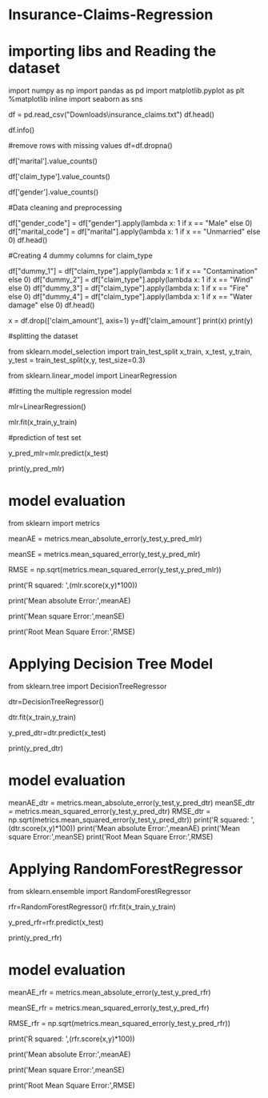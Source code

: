 # Insurance-Claims-Regression

# importing libs and Reading the dataset

import numpy as np
import pandas as pd
import matplotlib.pyplot as plt
%matplotlib inline
import seaborn as sns

df = pd.read_csv("Downloads\\insurance_claims.txt")
df.head()

df.info()

#remove rows with missing values
df=df.dropna()

df['marital'].value_counts()

df['claim_type'].value_counts()

df['gender'].value_counts()

#Data cleaning and preprocessing

df["gender_code"] = df["gender"].apply(lambda x: 1 if x == "Male" else 0)
df["marital_code"] = df["marital"].apply(lambda x: 1 if x == "Unmarried" else 0)
df.head()

#Creating 4 dummy columns for claim_type

df["dummy_1"] = df["claim_type"].apply(lambda x: 1 if x == "Contamination" else 0)
df["dummy_2"] = df["claim_type"].apply(lambda x: 1 if x == "Wind" else 0)
df["dummy_3"] = df["claim_type"].apply(lambda x: 1 if x == "Fire" else 0)
df["dummy_4"] = df["claim_type"].apply(lambda x: 1 if x == "Water damage" else 0)
df.head()

x = df.drop(['claim_amount'], axis=1)
y=df['claim_amount']
print(x)
print(y)

#splitting the dataset

from sklearn.model_selection import train_test_split
x_train, x_test, y_train, y_test = train_test_split(x,y,
                                              test_size=0.3)

from sklearn.linear_model import LinearRegression

#fitting the multiple regression model

mlr=LinearRegression()

mlr.fit(x_train,y_train)

#prediction of test set 

y_pred_mlr=mlr.predict(x_test)

print(y_pred_mlr)

# model evaluation

from sklearn import metrics

meanAE = metrics.mean_absolute_error(y_test,y_pred_mlr)

meanSE = metrics.mean_squared_error(y_test,y_pred_mlr)

RMSE = np.sqrt(metrics.mean_squared_error(y_test,y_pred_mlr))

print('R squared: ',(mlr.score(x,y)*100))

print('Mean absolute Error:',meanAE)

print('Mean square Error:',meanSE)

print('Root Mean Square Error:',RMSE)

# Applying Decision Tree Model

from sklearn.tree import DecisionTreeRegressor

dtr=DecisionTreeRegressor()

dtr.fit(x_train,y_train)

y_pred_dtr=dtr.predict(x_test)

print(y_pred_dtr)

# model evaluation

meanAE_dtr = metrics.mean_absolute_error(y_test,y_pred_dtr)
meanSE_dtr = metrics.mean_squared_error(y_test,y_pred_dtr)
RMSE_dtr = np.sqrt(metrics.mean_squared_error(y_test,y_pred_dtr))
print('R squared: ',(dtr.score(x,y)*100))
print('Mean absolute Error:',meanAE)
print('Mean square Error:',meanSE)
print('Root Mean Square Error:',RMSE)

# Applying RandomForestRegressor

from sklearn.ensemble import RandomForestRegressor

rfr=RandomForestRegressor()
rfr.fit(x_train,y_train)

y_pred_rfr=rfr.predict(x_test)

print(y_pred_rfr)

# model evaluation

meanAE_rfr = metrics.mean_absolute_error(y_test,y_pred_rfr)

meanSE_rfr = metrics.mean_squared_error(y_test,y_pred_rfr)

RMSE_rfr = np.sqrt(metrics.mean_squared_error(y_test,y_pred_rfr))

print('R squared: ',(rfr.score(x,y)*100))

print('Mean absolute Error:',meanAE)

print('Mean square Error:',meanSE)

print('Root Mean Square Error:',RMSE)
